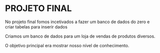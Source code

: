 # PROJETO FINAL

No projeto final fomos incetivados a fazer um banco de dados do zero e criar tabelas para inserir dados

Criamos um banco de dados para um loja de vendas de produtos diversos.

O objetivo principal era mostrar nosso nível de conhecimento.
